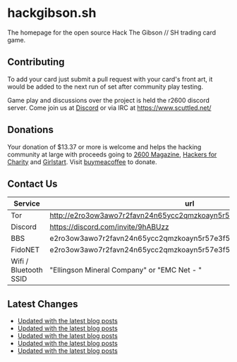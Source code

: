 # hackgibson.sh
The homepage for the open source Hack The Gibson // SH trading card game.


## Contributing

To add your card just submit a pull request with your card's front art, it would be added to the next run of set after community play testing.

Game play and discussions over the project is held the r2600 discord server. Come join us at [Discord](https://discord.com/invite/9hABUzz) or via IRC at https://www.scuttled.net/


## Donations

Your donation of $13.37 or more is welcome and helps the hacking community at large with proceeds going to [2600 Magazine](https://2600.com/), [Hackers for Charity](https://hackersforcharity.org) and [Girlstart](https://girlstart.org).  Visit [buymeacoffee](https://www.buymeacoffee.com/hackgibson.sh) to donate.


## Contact Us

Service | url
-|-
Tor | http://e2ro3ow3awo7r2favn24n65ycc2qmzkoayn5r57e3f56nvjwdcgg32ad.onion
Discord | https://discord.com/invite/9hABUzz
BBS | e2ro3ow3awo7r2favn24n65ycc2qmzkoayn5r57e3f56nvjwdcgg32ad.onion:23
FidoNET | e2ro3ow3awo7r2favn24n65ycc2qmzkoayn5r57e3f56nvjwdcgg32ad.onion:24554
Wifi / Bluetooth SSID | "Ellingson Mineral Company" or "EMC Net - <fidonet address>"

## Latest Changes
<!-- BLOG-POST-LIST:START -->
- [Updated with the latest blog posts](https://github.com/DFW2600/hackgibson.sh/commit/63811e5c766714fc93b6faab353c30c5ffa6b06a)
- [Updated with the latest blog posts](https://github.com/DFW2600/hackgibson.sh/commit/f9c0dc765f7617ef6f8e9eaf2f4eb0055875537f)
- [Updated with the latest blog posts](https://github.com/DFW2600/hackgibson.sh/commit/2c9b790a0f951b39507415491693fa71824044a2)
- [Updated with the latest blog posts](https://github.com/DFW2600/hackgibson.sh/commit/e23a08be7f64e6129a4136cd6ad0411dbef39609)
- [Updated with the latest blog posts](https://github.com/DFW2600/hackgibson.sh/commit/ce0b3a3d308dc3677837236c599669cb3c5d58c0)
<!-- BLOG-POST-LIST:END -->
